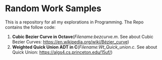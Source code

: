 # Random Work Samples
This is a repository for all my explorations in Programming.
The Repo contains the follow code:
1) **Cubic Bezier Curve in Octave**(*Filename:bezcurve.m*. See about Cubic Bezier Curves: https://en.wikipedia.org/wiki/Bézier_curve)
2) **Weighted Quick Union ADT in C**(*Filename:Wt_Quick_union.c*. See about Quick Union: https://algs4.cs.princeton.edu/15uf/)
